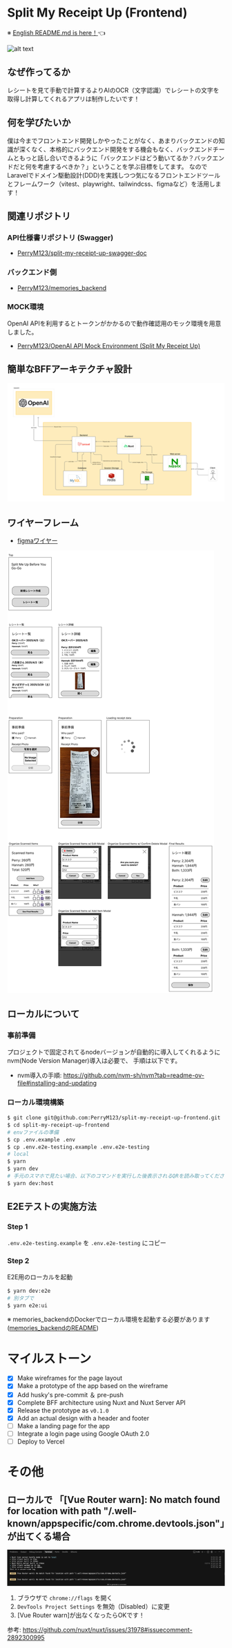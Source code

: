 # Split My Receipt Up (Frontend)

※ [English README.md is here！](/docs/README-english.md)👈

![alt text](/docs/images/new-sample-video.gif)

## なぜ作ってるか
レシートを見て手動で計算するよりAIのOCR（文字認識）でレシートの文字を取得し計算してくれるアプリは制作したいです！

## 何を学びたいか
僕は今までフロントエンド開発しかやったことがなく、あまりバックエンドの知識が深くなく、本格的にバックエンド開発をする機会もなく、バックエンドチームともっと話し合いできるように「バックエンドはどう動いてるか？バックエンドだと何を考慮するべきか？」ということを学ぶ目標をしてます。
なのでLaravelでドメイン駆動設計(DDD)を実践しつつ気になるフロントエンドツールとフレームワーク（vitest、playwright、tailwindcss、figmaなど）を活用します！

## 関連リポジトリ

### API仕様書リポジトリ (Swagger)
- [PerryM123/split-my-receipt-up-swagger-doc](https://github.com/PerryM123/split-my-receipt-up-swagger-doc)

### バックエンド側
- [PerryM123/memories_backend](https://github.com/PerryM123/memories_backend)

### MOCK環境
OpenAI APIを利用するとトークンがかかるので動作確認用のモック環境を用意しました。
- [PerryM123/OpenAI API Mock Environment (Split My Receipt Up)](https://github.com/PerryM123/open-ai-api-mock-environment)

## 簡単なBFFアーキテクチャ設計
![alt text](/docs/images/simple-architecture.jpg)

## ワイヤーフレーム
- [figmaワイヤー](https://www.figma.com/design/5YJWfJxPOz41nTYUs3Ecsv/Split-Me-Up-Before-You-Go-Go?node-id=0-1&t=pg6lQGz4q81qqjrR-1)

![alt text](/docs/images/wireframe.jpg)

## ローカルについて

### 事前準備
プロジェクトで固定されてるnodeバージョンが自動的に導入してくれるようにnvm(Node Version Manager)導入は必要で、 手順は以下です。
- nvm導入の手順: https://github.com/nvm-sh/nvm?tab=readme-ov-file#installing-and-updating

### ローカル環境構築

```sh
$ git clone git@github.com:PerryM123/split-my-receipt-up-frontend.git
$ cd split-my-receipt-up-frontend
# envファイルの準備
$ cp .env.example .env
$ cp .env.e2e-testing.example .env.e2e-testing
# local
$ yarn
$ yarn dev
# 手元のスマホで見たい場合、以下のコマンドを実行した後表示されるQRを読み取ってください
$ yarn dev:host
```

## E2Eテストの実施方法
### Step 1
`.env.e2e-testing.example` を `.env.e2e-testing` にコピー

### Step 2
E2E用のローカルを起動

```sh
$ yarn dev:e2e
# 別タブで
$ yarn e2e:ui
```

※ memories_backendのDockerでローカル環境を起動する必要があります([memories_backendのREADME](https://github.com/PerryM123/memories_backend))

# マイルストーン
- [x] Make wireframes for the page layout
- [x] Make a prototype of the app based on the wireframe
- [x] Add husky's pre-commit ＆ pre-push
- [x] Complete BFF architecture using Nuxt and Nuxt Server API 
- [x] Release the prototype as `v0.1.0`
- [x] Add an actual design with a header and footer
- [ ] Make a landing page for the app
- [ ] Integrate a login page using Google OAuth 2.0
- [ ] Deploy to Vercel

# その他

## ローカルで 「[Vue Router warn]: No match found for location with path "/.well-known/appspecific/com.chrome.devtools.json"」 が出てくる場合


![vue-router-warning](/docs/images/vue-router-warning.png)

1. ブラウザで `chrome://flags` を開く
1. `DevTools Project Settings` を無効（Disabled）に変更
1. [Vue Router warn]が出なくなったらOKです！

参考: https://github.com/nuxt/nuxt/issues/31978#issuecomment-2892300995